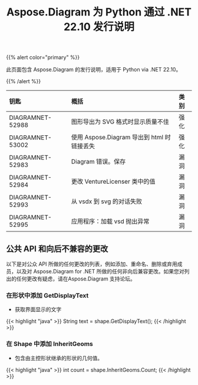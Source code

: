 ﻿---
title: Aspose.Diagram 为 Python 通过 .NET 22.10 发行说明
type: docs
weight: 17
url: /zh/python-net/aspose-diagram-for-python-via-net-22-10-release-notes/
---
{{% alert color="primary" %}} 

此页面包含 Aspose.Diagram 的发行说明，适用于 Python via .NET 22.10。

{{% /alert %}} 

|**钥匙**|**概括**|**类别**|
|:- |:- |:- |
|DIAGRAMNET-52988|图形导出为 SVG 格式时显示质量不佳|强化|
|DIAGRAMNET-53002|使用 Aspose.Diagram 导出到 html 时链接丢失|强化|
|DIAGRAMNET-52983|Diagram 错误。保存|漏洞|
|DIAGRAMNET-52984|更改 VentureLicenser 类中的值|漏洞|
|DIAGRAMNET-52993|从 vsdx 到 svg 的对话失败|漏洞|
|DIAGRAMNET-52995|应用程序：加载 vsd 抛出异常|漏洞|

## **公共 API 和向后不兼容的更改**
以下是对公众 API 所做的任何更改的列表，例如添加、重命名、删除或弃用成员，以及对 Aspose.Diagram for .NET 所做的任何非向后兼容更改。如果您对列出的任何更改有疑虑，请在Aspose.Diagram 支持论坛。

### **在形状中添加 GetDisplayText**
- 获取界面显示的文字

{{< highlight "java" >}}
String text = shape.GetDisplayText();
{{< /highlight >}}

### **在 Shape 中添加 InheritGeoms**
- 包含由主控形状继承的形状的几何值。

{{< highlight "java" >}}
int count = shape.InheritGeoms.Count;
{{< /highlight >}}